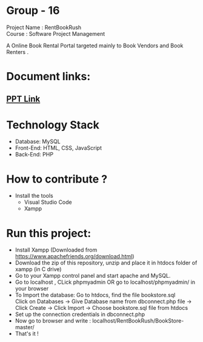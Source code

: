 # Group - 16

Project Name : RentBookRush <br>
Course : Software Project Management

   A Online Book Rental Portal targeted mainly to Book Vendors and Book Renters .

# Document links:<br>

## [PPT Link](https://docs.google.com/presentation/d/1DZiIce-JStpEXkt2qh6UeqGz9F6z0iVckUIGYQdgFlU/edit?usp=sharing)

# Technology Stack
- Database:	MySQL
- Front-End:	HTML, CSS, JavaScript
- Back-End:	PHP 

# How to contribute ?
- Install the tools 
  - Visual Studio Code
  - Xampp

# Run this project:

* Install Xampp (Downloaded from https://www.apachefriends.org/download.html)
* Download the zip of this repository, unzip and place it in htdocs folder of xampp (in C drive)
* Go to your Xampp control panel and start apache and MySQL.
* Go to localhost , CLick phpmyadmin OR go to localhost/phpmyadmin/ in your browser
* To Import the database: Go to htdocs, find the file bookstore.sql <br>
      Click on Databases -> Give Database name from dbconnect.php file -> Click Create -> Click Import -> Choose bookstore.sql file from htdocs
* Set up the connection credentials in dbconnect.php </br>
* Now go to browser and write : localhost/RentBookRush/BookStore-master/
* That's it !

